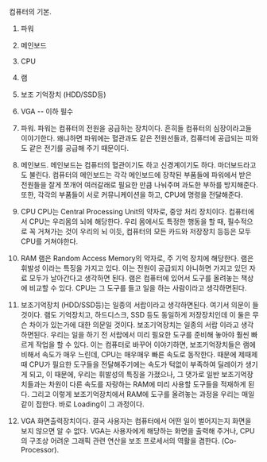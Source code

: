 컴퓨터의 기본.

1. 파워
2. 메인보드
3. CPU  
4. 램
5. 보조 기억장치 (HDD/SSD등)
6. VGA
--
이하 필수 

1. 파워. 파워는 컴퓨터의 전원을 공급하는 장치이다. 흔히들 컴퓨터의 심장이라고들 이야기한다.
왜냐하면 파워에는 혈관과도 같은 전원선들과, 컴퓨터에 공급되는 피와도 같은 전기를 공급해 주기 때문이다.

2. 메인보드. 메인보드는 컴퓨터의 혈관이기도 하고 신경계이기도 하다. 마더보드라고도 불린다.
컴퓨터의 메인보드는 각각 메인보드에 장착된 부품들에 파워에서 받은 전원들을 잘게 쪼개어 여러갈래로
필요한 만큼 나눠주며 과도한 부하를 방지해준다. 또한, 각각의 부품들이 서로 커뮤니케이션을 하고, 
CPU에 명령을 전달해준다. 

3. CPU CPU는 Central Processing Unit의 약자로, 중앙 처리 장치이다.
컴퓨터에서 CPU는 우리몸의 뇌에 해당한다. 우리 몸에서도 특정한 행동을 할 때, 필수적으로 꼭 거쳐가는
것이 우리의 뇌 이듯, 컴퓨터의 모든 카드와 저장장치 등등은 모두 CPU를 거쳐야한다.

4. RAM 램은 Random Access Memory의 약자로, 주 기억 장치에 해당한다. 램은 휘발성 이라는 특징을 가지고 있다.
이는 전원이 공급되지 아니하면 가지고 있던 자료 모두가 날아간다고 생각하면 된다. 
램은 컴퓨터에 있어서 도구를 올려놓는 책상에 비교할 수 있다. CPU는 그 도구를 들고 일을 하는 사람이라고 생각하면된다.

5. 보조기억장치 (HDD/SSD등)는 일종의 서랍이라고 생각하면된다.
여기서 의문이 들 것이다. 램도 기억장치고, 하드디스크, SSD 등도 동일하게 저장장치인데 이 둘은 무슨
차이가 있는가에 대한 의문일 것이다. 보조기억장치는 일종의 서랍 이라고 생각하면된다.
우리는 일을 하기 전 서랍에서 미리 필요한 도구를 준비해 놓아야 훨씬 빠르게 작업을 할 수 있다.
이는 컴퓨터로 바꾸어 이야기하면, 보조기억장치들은 램에 비해서 속도가 매우 느린데, CPU는 매우매우
빠른 속도로 동작한다. 때문에 제때제때 CPU가 필요한 도구들을 전달해주기에는 속도가 턱없이 부족하여
딜레이가 생기게 되고, 이 때문에, 우리는 휘발성의 특징을 가졌으나, 그 댓가로 일반 보조기억장치들과는
차원이 다른 속도를 자랑하는 RAM에 미리 사용할 도구들을 적재하게 된다. 그리고 이렇게 보조기억장치에서
RAM에 도구를 올려놓는 과정을 우리는 매일같이 접한다. 바로 Loading이 그 과정이다.

6. VGA 화면출력장치이다. 결국 사용자는 컴퓨터에서 어떤 일이 벌어지는지 화면을 보지 않으면 알 수 없다.
VGA는 사용자에게 해당하는 화면을 출력해 주거나, CPU의 구조상 어려운 그래픽 관련 연산을 보조 프로세서의 역활을
겸한다. (Co-Processor).